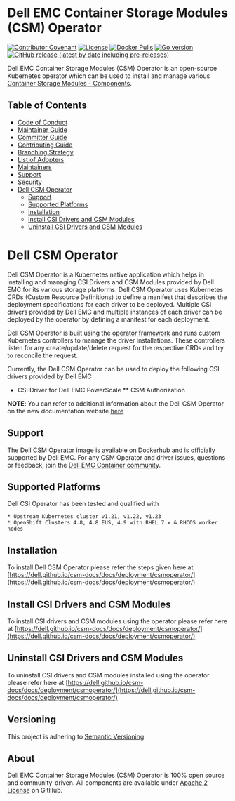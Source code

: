 
<!--
Copyright (c) 2022 Dell Inc., or its subsidiaries. All Rights Reserved.

Licensed under the Apache License, Version 2.0 (the "License");
you may not use this file except in compliance with the License.
You may obtain a copy of the License at

    http://www.apache.org/licenses/LICENSE-2.0
-->

# Dell EMC Container Storage Modules (CSM) Operator
[![Contributor Covenant](https://img.shields.io/badge/Contributor%20Covenant-v2.0%20adopted-ff69b4.svg)](https://github.com/dell/csm/blob/main/docs/CODE_OF_CONDUCT.md)
[![License](https://img.shields.io/github/license/dell/csm-operator)](LICENSE)
[![Docker Pulls](https://img.shields.io/docker/pulls/dellemc/csm-operator)](https://hub.docker.com/r/dellemc/csm-operator)
[![Go version](https://img.shields.io/github/go-mod/go-version/dell/csm-operator)](go.mod)
[![GitHub release (latest by date including pre-releases)](https://img.shields.io/github/v/release/dell/csm-operator?include_prereleases&label=latest&style=flat-square)](https://github.com/dell/csm-operator/releases/latest)

Dell EMC Container Storage Modules (CSM) Operator is an open-source Kubernetes operator which can be used to install and manage various [Container Storage Modules - Components](#container-storage-modules---components).

## Table of Contents

* [Code of Conduct](./docs/CODE_OF_CONDUCT.md)
* [Maintainer Guide](./docs/MAINTAINER_GUIDE.md)
* [Committer Guide](./docs/COMMITTER_GUIDE.md)
* [Contributing Guide](./docs/CONTRIBUTING.md)
* [Branching Strategy](./docs/BRANCHING.md)
* [List of Adopters](./docs/ADOPTERS.md)
* [Maintainers](./docs/MAINTAINERS.md)
* [Support](./docs/SUPPORT.md)
* [Security](./docs/SECURITY.md)
* [Dell CSM Operator](#dell-csm-operator)
  * [Support](#support)
  * [Supported Platforms](#supported-platforms)
  * [Installation](#installation)
  * [Install CSI Drivers and CSM Modules](#install-csi-drivers-and-csm-modules)
  * [Uninstall CSI Drivers and CSM Modules](#uninstall-csi-drivers-and-csm-modules)

# Dell CSM Operator
Dell CSM Operator is a Kubernetes native application which helps in installing and managing CSI Drivers and CSM Modules provided by Dell EMC for its various storage platforms. 
Dell CSM Operator uses Kubernetes CRDs (Custom Resource Definitions) to define a manifest that describes the deployment specifications for each driver to be deployed. Multiple CSI drivers provided by Dell EMC and multiple instances of each driver can be deployed by the operator by defining a manifest for each deployment.

Dell CSM Operator is built using the [operator framework](https://github.com/operator-framework) and runs custom Kubernetes controllers to manage the driver installations. These controllers listen for any create/update/delete request for the respective CRDs and try to reconcile the request.

Currently, the Dell CSM Operator can be used to deploy the following CSI drivers provided by Dell EMC

* CSI Driver for Dell EMC PowerScale
** CSM Authorization

**NOTE**: You can refer to additional information about the Dell CSM Operator on the new documentation website [here](https://dell.github.io/csm-docs/docs/deployment/csmoperator/)

## Support
The Dell CSM Operator image is available on Dockerhub and is officially supported by Dell EMC.
For any CSM Operator and driver issues, questions or feedback, join the [Dell EMC Container community](https://www.dell.com/community/Containers/bd-p/Containers).

## Supported Platforms
Dell CSI Operator has been tested and qualified with 

    * Upstream Kubernetes cluster v1.21, v1.22, v1.23
    * OpenShift Clusters 4.8, 4.8 EUS, 4.9 with RHEL 7.x & RHCOS worker nodes

## Installation
To install Dell CSM Operator please refer the steps given here at [https://dell.github.io/csm-docs/docs/deployment/csmoperator/](https://dell.github.io/csm-docs/docs/deployment/csmoperator/)

## Install CSI Drivers and CSM Modules
To install CSI drivers and CSM modules using the operator please refer here at [https://dell.github.io/csm-docs/docs/deployment/csmoperator/](https://dell.github.io/csm-docs/docs/deployment/csmoperator/)

## Uninstall CSI Drivers and CSM Modules
To uninstall CSI drivers and CSM modules installed using the operator please refer here at [https://dell.github.io/csm-docs/docs/deployment/csmoperator/](https://dell.github.io/csm-docs/docs/deployment/csmoperator/)

## Versioning

This project is adhering to [Semantic Versioning](https://semver.org/).

## About

Dell EMC Container Storage Modules (CSM) Operator is 100% open source and community-driven. All components are available
under [Apache 2 License](https://www.apache.org/licenses/LICENSE-2.0.html) on
GitHub.
